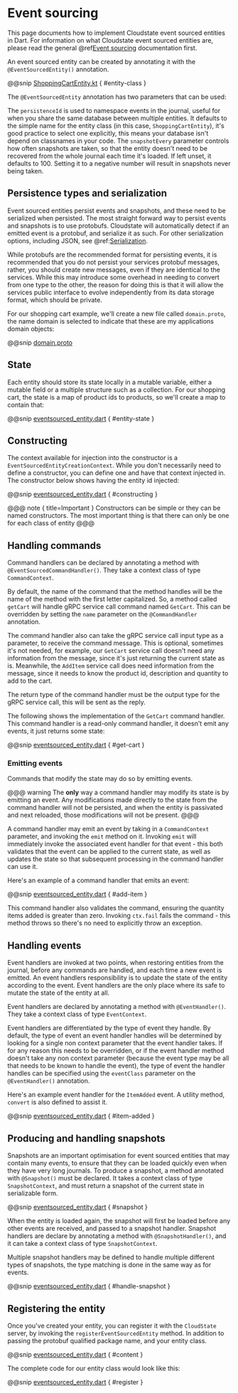 # Event sourcing

This page documents how to implement Cloudstate event sourced entities in Dart. For information on what Cloudstate event sourced entities are, please read the general @ref[Event sourcing](../../features/eventsourced.md) documentation first.

An event sourced entity can be created by annotating it with the `@EventSourcedEntity()` annotation.

@@snip [ShoppingCartEntity.kt](/docs/src/test/dart/docs/user/eventsourced/eventsourced_entity.dart) { #entity-class }

The `@EventSourcedEntity` annotation has two parameters that can be used:

The `persistenceId` is used to namespace events in the journal, useful for when you share the same database between multiple entities. It defaults to the simple name for the entity class (in this case, `ShoppingCartEntity`), it's good practice to select one explicitly, this means your database isn't depend on classnames in your code.
The `snapshotEvery` parameter controls how often snapshots are taken, so that the entity doesn't need to be recovered from the whole journal each time it's loaded. If left unset, it defaults to 100. Setting it to a negative number will result in snapshots never being taken.

## Persistence types and serialization

Event sourced entities persist events and snapshots, and these need to be serialized when persisted. The most straight forward way to persist events and snapshots is to use protobufs. Cloudstate will automatically detect if an emitted event is a protobuf, and serialize it as such. For other serialization options, including JSON, see @ref:[Serialization](serialization.md).

While protobufs are the recommended format for persisting events, it is recommended that you do not persist your services protobuf messages, rather, you should create new messages, even if they are identical to the services. While this may introduce some overhead in needing to convert from one type to the other, the reason for doing this is that it will allow the services public interface to evolve independently from its data storage format, which should be private.

For our shopping cart example, we'll create a new file called `domain.proto`, the name domain is selected to indicate that these are my applications domain objects:

@@snip [domain.proto](/docs/src/test/proto/domain.proto)

## State

Each entity should store its state locally in a mutable variable, either a mutable field or a multiple structure such as a collection. For our shopping cart, the state is a map of product ids to products, so we'll create a map to contain that:

@@snip [eventsourced_entity.dart](/docs/src/test/dart/docs/user/eventsourced/eventsourced_entity.dart) { #entity-state }

## Constructing

The context available for injection into the constructor is a `EventSourcedEntityCreationContext`. While you don't necessarily need to define a constructor, you can define one and have that context injected in. The constructor below shows having the entity id injected:

@@snip [eventsourced_entity.dart](/docs/src/test/dart/docs/user/eventsourced/eventsourced_entity.dart) { #constructing }

@@@ note { title=Important }
Constructors can be simple or they can be named constructors. The most important thing is that there can only be one for each class of entity
@@@

## Handling commands

Command handlers can be declared by annotating a method with `@EventSourcedCommandHandler()`. They take a context class of type `CommandContext`.

By default, the name of the command that the method handles will be the name of the method with the first letter capitalized. So, a method called `getCart` will handle gRPC service call command named `GetCart`. This can be overridden by setting the `name` parameter on the `@CommandHandler` annotation.

The command handler also can take the gRPC service call input type as a parameter, to receive the command message. This is optional, sometimes it's not needed, for example, our `GetCart` service call doesn't need any information from the message, since it's just returning the current state as is. Meanwhile, the `AddItem` service call does need information from the message, since it needs to know the product id, description and quantity to add to the cart.

The return type of the command handler must be the output type for the gRPC service call, this will be sent as the reply.

The following shows the implementation of the `GetCart` command handler. This command handler is a read-only command handler, it doesn't emit any events, it just returns some state:

@@snip [eventsourced_entity.dart](/docs/src/test/dart/docs/user/eventsourced/eventsourced_entity.dart) { #get-cart }

### Emitting events

Commands that modify the state may do so by emitting events.

@@@ warning
The **only** way a command handler may modify its state is by emitting an event. Any modifications made directly to the state from the command handler will not be persisted, and when the entity is passivated and next reloaded, those modifications will not be present.
@@@

A command handler may emit an event by taking in a `CommandContext` parameter, and invoking the `emit` method on it. Invoking `emit` will immediately invoke the associated event handler for that event - this both validates that the event can be applied to the current state, as well as updates the state so that subsequent processing in the command handler can use it.

Here's an example of a command handler that emits an event:

@@snip [eventsourced_entity.dart](/docs/src/test/dart/docs/user/eventsourced/eventsourced_entity.dart) { #add-item }

This command handler also validates the command, ensuring the quantity items added is greater than zero. Invoking `ctx.fail` fails the command - this method throws so there's no need to explicitly throw an exception.

## Handling events

Event handlers are invoked at two points, when restoring entities from the journal, before any commands are handled, and each time a new event is emitted. An event handlers responsibility is to update the state of the entity according to the event. Event handlers are the only place where its safe to mutate the state of the entity at all.

Event handlers are declared by annotating a method with `@EventHandler()`. They take a context class of type `EventContext`.

Event handlers are differentiated by the type of event they handle. By default, the type of event an event handler handles will be determined by looking for a single non context parameter that the event handler takes. If for any reason this needs to be overridden, or if the event handler method doesn't take any non context parameter (because the event type may be all that needs to be known to handle the event), the type of event the handler handles can be specified using the `eventClass` parameter on the `@EventHandler()` annotation.

Here's an example event handler for the `ItemAdded` event. A utility method, `convert` is also defined to assist it.

@@snip [eventsourced_entity.dart](/docs/src/test/dart/docs/user/eventsourced/eventsourced_entity.dart) { #item-added }

## Producing and handling snapshots

Snapshots are an important optimisation for event sourced entities that may contain many events, to ensure that they can be loaded quickly even when they have very long journals. To produce a snapshot, a method annotated with `@Snapshot()` must be declared. It takes a context class of type `SnapshotContext`, and must return a snapshot of the current state in serializable form. 

@@snip [eventsourced_entity.dart](/docs/src/test/dart/docs/user/eventsourced/eventsourced_entity.dart) { #snapshot }

When the entity is loaded again, the snapshot will first be loaded before any other events are received, and passed to a snapshot handler. Snapshot handlers are declare by annotating a method with `@SnapshotHandler()`, and it can take a context class of type `SnapshotContext`.

Multiple snapshot handlers may be defined to handle multiple different types of snapshots, the type matching is done in the same way as for events.

@@snip [eventsourced_entity.dart](/docs/src/test/dart/docs/user/eventsourced/eventsourced_entity.dart) { #handle-snapshot }

## Registering the entity

Once you've created your entity, you can register it with the `CloudState` server, by invoking the `registerEventSourcedEntity` method. In addition to passing the protobuf qualified package name, and your entity class.

@@snip [eventsourced_entity.dart](/docs/src/test/dart/docs/user/eventsourced/behavior/eventsourced_entity.dart) { #content }

The complete code for our entity class would look like this:

@@snip [eventsourced_entity.dart](/docs/src/test/dart/docs/user/eventsourced/eventsourced_entity.dart) { #register }
